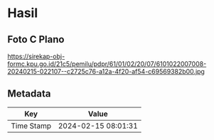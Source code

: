 # Hasil

## Foto C Plano

https://sirekap-obj-formc.kpu.go.id/21c5/pemilu/pdpr/61/01/02/20/07/6101022007008-20240215-022107--c2725c76-a12a-4f20-af54-c69569382b00.jpg


## Metadata

| Key        | Value               |
| ---------- | ------------------- |
| Time Stamp | 2024-02-15 08:01:31 |




